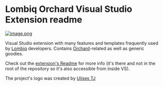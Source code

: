 # Lombiq Orchard Visual Studio Extension readme

[![image.png](https://s33.postimg.cc/80b0gztgf/image.png)](https://postimg.cc/image/4tggxd90b/)


Visual Studio extension with many features and templates frequently used by  [Lombiq](https://lombiq.com/) developers. Contains [Orchard](http://orchardproject.net/)-related as well as generic goodies.

Check out the [extension's Readme](Lombiq.Vsix.Orchard/Readme.md) for more info (it's there and not in the root of the repository so it's also accessible from inside VS).

The project's logo was created by [Ulises TJ](https://github.com/tjulises)
